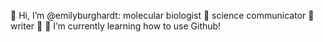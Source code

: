 👋 Hi, I’m @emilyburghardt: 
molecular biologist 🧬 science communicator 🧪 writer 📝
🌱 I’m currently learning how to use Github! 


<!---
emilyburghardt/emilyburghardt is a ✨ special ✨ repository because its `README.md` (this file) appears on your GitHub profile.
You can click the Preview link to take a look at your changes.
--->
